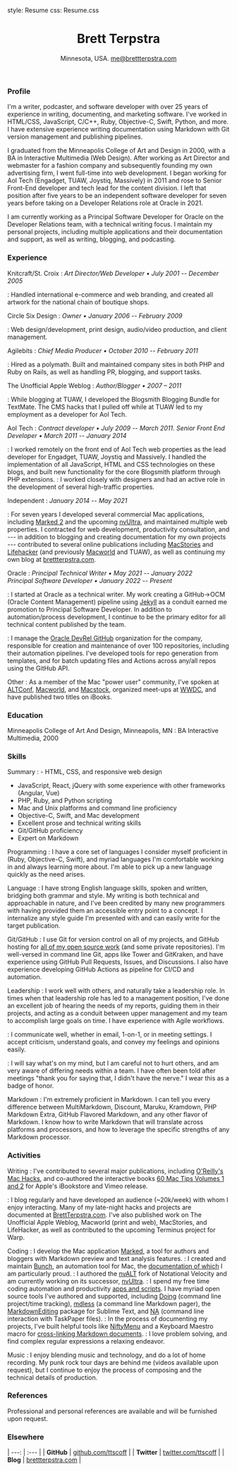 style: Resume
css: Resume.css

<header>

# Brett Terpstra

<aside id="contact">

Minnesota, USA. 
<me@brettterpstra.com>

</aside>

</header>

<section id="profile">

### Profile

I'm a writer, podcaster, and software developer with over 25 years of experience in writing, documenting, and marketing software. I've worked in HTML/CSS, JavaScript, C/C++, Ruby, Objective-C, Swift, Python, and more. I have extensive experience writing documentation using Markdown with Git version management and publishing pipelines.

I graduated from the Minneapolis College of Art and Design in 2000, with a BA in Interactive Multimedia (Web Design). After working as Art Director and webmaster for a fashion company and subsequently founding my own advertising firm, I went full-time into web development. I began working for Aol Tech (Engadget, TUAW, Joystiq, Massively) in 2011 and rose to Senior Front-End developer and tech lead for the content division. I left that position after five years to be an independent software developer for seven years before taking on a Developer Relations role at Oracle in 2021.

I am currently working as a Principal Software Developer for Oracle on the Developer Relations team, with a technical writing focus. I maintain my personal projects, including multiple applications and their documentation and support, as well as writing, blogging, and podcasting.

</section>

<section id="experience">

### Experience

Knitcraft/St. Croix
: _Art Director/Web Developer &bull; July 2001 -- December 2005_

: Handled international e-commerce and web branding, and created all artwork for the national chain of boutique shops.

Circle Six Design
: _Owner &bull; January 2006 -- February 2009_

: Web design/development, print design, audio/video production, and client management.

Agilebits
: _Chief Media Producer &bull; October 2010 -- February 2011_

: Hired as a polymath. Built and maintained company sites in both PHP and Ruby on Rails, as well as handling PR, blogging, and support tasks.

The Unofficial Apple Weblog
: _Author/Blogger &bull; 2007 – 2011_

: While blogging at TUAW, I developed the Blogsmith Blogging Bundle for TextMate. The CMS hacks that I pulled off while at TUAW led to my employment as a developer for Aol Tech.

Aol Tech
: _Contract developer &bull; July 2009 -- March 2011_. 
  _Senior Front End Developer &bull; March 2011 -- January 2014_

: I worked remotely on the front end of Aol Tech web properties as the lead developer for Engadget, TUAW, Joystiq and Massively. I handled the implementation of all JavaScript, HTML and CSS technologies on these blogs, and built new functionality for the core Blogsmith platform through PHP extensions. 
: I worked closely with designers and had an active role in the development of several high-traffic properties.

Independent
: _January 2014 -- May 2021_

: For seven years I developed several commercial Mac applications, including [Marked 2](https://marked2app.com) and the upcoming [nvUltra](https://nvultra.com), and maintained multiple web properties. I contracted for web development, productivity consultation, and --- in addition to blogging and creating documentation for my own projects --- contributed to several online publications including [MacStories](https://www.macstories.net/) and [Lifehacker](https://lifehacker.com/) (and previously [Macworld](https://www.macworld.com) and TUAW), as well as continuing my own blog at [brettterpstra.com](https://brettterpstra.com).

Oracle
: _Principal Technical Writer &bull; May 2021 -- January 2022_  
  _Principal Software Developer &bull; January 2022 -- Present_

: I started at Oracle as a technical writer. My work creating a GitHub->OCM (Oracle Content Management) pipeline using [Jekyll](https://jekyllrb.com/) as a conduit earned me promotion to Principal Software Developer. In addition to automation/process development, I continue to be the primary editor for all technical content published by the team.

: I manage the [Oracle DevRel GitHub](https://github.com/oracle-devrel) organization for the company, responsible for creation and maintenance of over 100 repositories, including their automation pipelines. I've developed tools for repo generation from templates, and for batch updating files and Actions across any/all repos using the GitHub API.
    
Other
: As a member of the Mac "power user" community, I've spoken at [ALTConf](http://altconf.com/), [Macworld](https://www.macworld.com/article/224350/remembering-macworld-expo.html), and [Macstock](https://macstockconferenceandexpo.com/), organized meet-ups at [WWDC](https://developer.apple.com/wwdc/), and have published two titles on iBooks.

</section>

<section id="education">

### Education

Minneapolis College of Art And Design, Minneapolis, MN
: BA Interactive Multimedia, 2000

</section>

<section id="skills">

### Skills

Summary
: - HTML, CSS, and responsive web design
- JavaScript, React, jQuery with some experience with other frameworks (Angular, Vue)
- PHP, Ruby, and Python scripting
- Mac and Unix platforms and command line proficiency
- Objective-C, Swift, and Mac development
- Excellent prose and technical writing skills
- Git/GitHub proficiency
- Expert on Markdown

Programming
: I have a core set of languages I consider myself proficient in (Ruby, Objective-C, Swift), and myriad languages I'm comfortable working in and always learning more about. I'm able to pick up a new language quickly as the need arises.

Language
: I have strong English language skills, spoken and written, bridging both grammar and style. My writing is both technical and approachable in nature, and I've been credited by many new programmers with having provided them an accessible entry point to a concept. I internalize any style guide I'm presented with and can easily write for the target publication.

Git/GitHub
: I use Git for version control on all of my projects, and GitHub hosting for [all of my open source work](https://github.com/ttscoff) (and some private repositories). I'm well-versed in command line Git, apps like Tower and GitKraken, and have experience using GitHub Pull Requests, Issues, and Discussions. I also have experience developing GitHub Actions as pipeline for CI/CD and automation.

Leadership
: I work well with others, and naturally take a leadership role. In times when that leadership role has led to a management position, I've done an excellent job of hearing the needs of my reports, guiding them in their projects, and acting as a conduit between upper management and my team to accomplish large goals on time. I have experience with Agile workflows.

: I communicate well, whether in email, 1-on-1, or in meeting settings. I accept criticism, understand goals, and convey my feelings and opinions easily.

: I will say what's on my mind, but I am careful not to hurt others, and am very aware of differing needs within a team. I have often been told after meetings "thank you for saying that, I didn't have the nerve." I wear this as a badge of honor.

Markdown
: I'm extremely proficient in Markdown. I can tell you every difference between MultiMarkdown, Discount, Maruku, Kramdown, PHP Markdown Extra, GitHub Flavored Markdown, and any other flavor of Markdown. I know how to write Markdown that will translate across platforms and processors, and how to leverage the specific strengths of any Markdown processor.

</section>

<section id="activities">

### Activities

Writing
: I've contributed to several major publications, including [O'Reilly's Mac Hacks](https://www.oreilly.com/library/view/mac-hacks/9781449343453/), and co-authored the interactive books [60 Mac Tips Volumes 1 and 2](http://60tips.com/) for Apple's iBookstore and Vimeo release.

: I blog regularly and have developed an audience (~20k/week) with whom I enjoy interacting. Many of my late-night hacks and projects are documented at [BrettTerpstra.com](https://brettterpstra.com/). I've also published work on The Unofficial Apple Weblog, Macworld (print and web), MacStories, and LifeHacker, as well as contributed to the upcoming Terminus project for Warp.

Coding
: I develop the Mac application [Marked](https://marked2app.com), a tool for authors and bloggers with Markdown preview and text analysis features. 
: I created and maintain [Bunch](https://bunchapp.co), an automation tool for Mac, the [documentation of which](https://bunchapp.co/docs) I am particularly proud. 
: I authored the [nvALT](https://brettterpstra.com/projects/nvalt/) fork of Notational Velocity and am currently working on its successor, [nvUltra](https://nvultra.com/). 
: I spend my free time coding automation and productivity [apps and scripts](https://brettterpstra.com/projects). I have myriad open source tools I've authored and supported, including [Doing](https://github.com/ttscoff/doing) (command line project/time tracking), [mdless](https://github.com/ttscoff/mdless) (a command line Markdown pager), the [MarkdownEditing](https://github.com/ttscoff/MarkdownEditing) package for Sublime Text, and [NA](https://github.com/ttscoff/na_gem) (command line interaction with TaskPaper files). 
: In the process of documenting my projects, I've built helpful tools like [NiftyMenu](https://studio.youtube.com/video/vR-LioIh6EQ/edit) and a Keyboard Maestro macro for [cross-linking Markdown documents](https://brettterpstra.com/2021/09/01/keyboard-maestro-markdown-linking/).
: I love problem solving, and find complex regular expressions a relaxing endeavor.

Music
: I enjoy blending music and technology, and do a lot of home recording. My punk rock tour days are behind me (videos available upon request), but I continue to enjoy the process of composing and the technical details of production.

</section>

<section id="references">

### References

Professional and personal references are available and will be furnished upon request.

</section>

<section id="elsewhere">

### Elsewhere

| ---:    | :---                |
| **GitHub**  | [github.com/ttscoff](https://github.com/ttscoff)  |
| **Twitter** | [twitter.com/ttscoff](https://twitter.com/ttscoff) |
| **Blog**    | [brettterpstra.com](https://brettterpstra.com)   |

</section>
